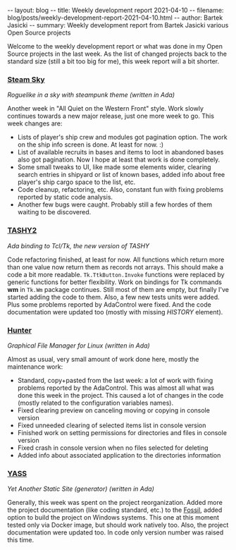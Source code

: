 -- layout: blog
-- title: Weekly development report 2021-04-10
-- filename: blog/posts/weekly-development-report-2021-04-10.html
-- author: Bartek Jasicki
-- summary: Weekly development report from Bartek Jasicki various Open Source projects

Welcome to the weekly development report or what was done in my Open Source
projects in the last week. As the list of changed projects back to the standard
size (still a bit too big for me), this week report will a bit shorter.

### [Steam Sky](https://www.laeran.pl/repositories/steamsky)

*Roguelike in a sky with steampunk theme (written in Ada)*

Another week in "All Quiet on the Western Front" style. Work slowly continues
towards a new major release, just one more week to go. This week changes are:

* Lists of player's ship crew and modules got pagination option. The work on
  the ship info screen is done. At least for now. :)
* List of available recruits in bases and items to loot in abandoned bases
  also got pagination. Now I hope at least that work is done completely.
* Some small tweaks to UI, like made some elements wider, clearing search
  entries in shipyard or list of known bases, added info about free player's
  ship cargo space to the list, etc.
* Code cleanup, refactoring, etc. Also, constant fun with fixing problems
  reported by static code analysis.
* Another few bugs were caught. Probably still a few hordes of them waiting
  to be discovered.

### [TASHY2](https://www.laeran.pl/repositories/tashy2)

*Ada binding to Tcl/Tk, the new version of TASHY*

Code refactoring finished, at least for now. All functions which return more
than one value now return them as records not arrays. This should make a code a
bit more readable. `Tk.TtkButton.Invoke` functions were replaced by generic
functions for better flexibility. Work on bindings for Tk commands **wm** in
`Tk.Wm` package continues. Still most of them are empty, but finally I've
started adding the code to them. Also, a few new tests units were added. Plus
some problems reported by AdaControl were fixed. And the code documentation
were updated too (mostly with missing *HISTORY* element).

### [Hunter](https://www.laeran.pl/repositories/hunter)

*Graphical File Manager for Linux (written in Ada)*

Almost as usual, very small amount of work done here, mostly the maintenance
work:

* Standard, copy+pasted from the last week: a lot of work with fixing problems
  reported by the AdaControl. This was almost all what was done this week in
  the project. This caused a lot of changes in the code (mostly related to the
  configuration variables names).
* Fixed clearing preview on canceling moving or copying in console version
* Fixed unneeded clearing of selected items list in console version
* Finished work on setting permissions for directories and files in console
  version
* Fixed crash in console version when no files selected for deleting
* Added info about associated application to the directories information

### [YASS](https://www.laeran.pl/repositories/yass)

*Yet Another Static Site (generator) (written in Ada)*

Generally, this week was spent on the project reorganization. Added more the
project documentation (like coding standard, etc.) to the [Fossil](https://www.laeran.pl/repositories/yass),
added option to build the project on Windows systems. This one at this moment tested
only via Docker image, but should work natively too. Also, the project
documentation were updated too. In code only version number was raised this
time.
